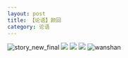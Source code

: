 ```yaml
---
layout: post
title: 【论语】颜回
category: 论语
---
```

![story_new_final](http://rh8cub8wq.hd-bkt.clouddn.com/img/story_new_final_0322.png)
![](http://rh8cub8wq.hd-bkt.clouddn.com/img/kong-0317-1.png)
![](http://rh8cub8wq.hd-bkt.clouddn.com/img/kong-0317-2.png)
![](http://rh8cub8wq.hd-bkt.clouddn.com/img/kong-220416-1.png)
![wanshan](http://rh8cub8wq.hd-bkt.clouddn.com/img/wanshan.png)

  




